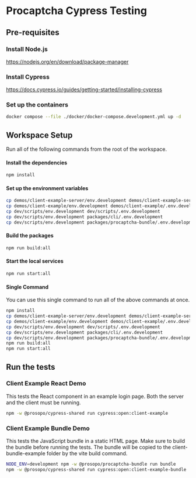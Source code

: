 # Procaptcha Cypress Testing

## Pre-requisites

### Install Node.js

<https://nodejs.org/en/download/package-manager>

### Install Cypress

<https://docs.cypress.io/guides/getting-started/installing-cypress>

### Set up the containers

```bash
docker compose --file ./docker/docker-compose.development.yml up -d
```

## Workspace Setup

Run all of the following commands from the root of the workspace.

#### Install the dependencies

```bash
npm install
```

#### Set up the environment variables

```bash
cp demos/client-example-server/env.development demos/client-example-server/.env.development
cp demos/client-example/env.development demos/client-example/.env.development
cp dev/scripts/env.development dev/scripts/.env.development
cp dev/scripts/env.development packages/cli/.env.development
cp dev/scripts/env.development packages/procaptcha-bundle/.env.development
```

#### Build the packages

```bash
npm run build:all
```

#### Start the local services

```bash
npm run start:all
```

#### Single Command

You can use this single command to run all of the above commands at once.

```bash
npm install
cp demos/client-example-server/env.development demos/client-example-server/.env.development
cp demos/client-example/env.development demos/client-example/.env.development
cp dev/scripts/env.development dev/scripts/.env.development
cp dev/scripts/env.development packages/cli/.env.development
cp dev/scripts/env.development packages/procaptcha-bundle/.env.development
npm run build:all
npm run start:all
```

## Run the tests

### Client Example React Demo

This tests the React component in an example login page. Both the server and the client must be running.

```bash
npm -w @prosopo/cypress-shared run cypress:open:client-example
```

### Client Example Bundle Demo

This tests the JavaScript bundle in a static HTML page. Make sure to build the bundle before running the tests. The
bundle will be copied to the client-bundle-example folder by the vite build command.

```bash
NODE_ENV=development npm -w @prosopo/procaptcha-bundle run bundle
npm -w @prosopo/cypress-shared run cypress:open:client-example-bundle
```
